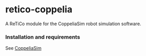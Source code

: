 # retico-coppelia
A ReTiCo module for the CoppeliaSim robot simulation software.

### Installation and requirements
See [CoppeliaSim](https://www.coppeliarobotics.com/)

